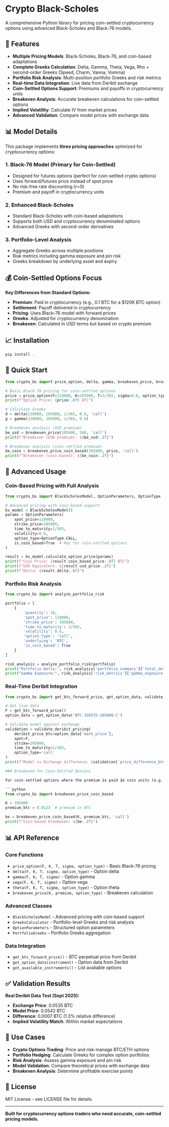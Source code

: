 # Crypto Black-Scholes

A comprehensive Python library for pricing coin-settled cryptocurrency options using advanced Black-Scholes and Black-76 models.

## 🚀 Features

- **Multiple Pricing Models**: Black-Scholes, Black-76, and coin-based adaptations
- **Complete Greeks Calculation**: Delta, Gamma, Theta, Vega, Rho + second-order Greeks (Speed, Charm, Vanna, Vomma)
- **Portfolio Risk Analysis**: Multi-position portfolio Greeks and risk metrics
- **Real-time Data Integration**: Live data from Deribit exchange
- **Coin-Settled Options Support**: Premiums and payoffs in cryptocurrency units
- **Breakeven Analysis**: Accurate breakeven calculations for coin-settled options
- **Implied Volatility**: Calculate IV from market prices
- **Advanced Validation**: Compare model prices with exchange data

## 📊 Model Details

This package implements **three pricing approaches** optimized for cryptocurrency options:

### 1. Black-76 Model (Primary for Coin-Settled)
- Designed for futures options (perfect for coin-settled crypto options)
- Uses forward/futures price instead of spot price
- No risk-free rate discounting (r=0)
- Premium and payoff in cryptocurrency units

### 2. Enhanced Black-Scholes
- Standard Black-Scholes with coin-based adaptations
- Supports both USD and cryptocurrency denominated options
- Advanced Greeks with second-order derivatives

### 3. Portfolio-Level Analysis
- Aggregate Greeks across multiple positions
- Risk metrics including gamma exposure and pin risk
- Greeks breakdown by underlying asset and expiry

## 💰 Coin-Settled Options Focus

**Key Differences from Standard Options:**
- **Premium**: Paid in cryptocurrency (e.g., 0.1 BTC for a $120K BTC option)
- **Settlement**: Payoff delivered in cryptocurrency
- **Pricing**: Uses Black-76 model with forward prices
- **Greeks**: Adjusted for cryptocurrency denomination
- **Breakeven**: Calculated in USD terms but based on crypto premium

## 📈 Installation

```bash
pip install .
```

## 🎯 Quick Start

```python
from crypto_bs import price_option, delta, gamma, breakeven_price, breakeven_price_coin_based

# Basic Black-76 pricing for coin-settled options
price = price_option(F=110000, K=105000, T=1/365, sigma=0.6, option_type='call')
print(f"Option Price: {price:.6f} BTC")

# Calculate Greeks
d = delta(110000, 105000, 1/365, 0.6, 'call')
g = gamma(110000, 105000, 1/365, 0.6)

# Breakeven analysis (USD premium)
be_usd = breakeven_price(105000, 500, 'call')
print(f"Breakeven (USD premium): ${be_usd:.2f}")

# Breakeven analysis (coin-settled premium)
be_coin = breakeven_price_coin_based(105000, price, 'call')
print(f"Breakeven (coin-based): ${be_coin:.2f}")
```

## 🔧 Advanced Usage

### Coin-Based Pricing with Full Analysis

```python
from crypto_bs import BlackScholesModel, OptionParameters, OptionType

# Advanced pricing with coin-based support
bs_model = BlackScholesModel()
params = OptionParameters(
    spot_price=110000,
    strike_price=105000,
    time_to_maturity=1/365,
    volatility=0.6,
    option_type=OptionType.CALL,
    is_coin_based=True  # Key for coin-settled options
)

result = bs_model.calculate_option_price(params)
print(f"Coin Price: {result.coin_based_price:.6f} BTC")
print(f"USD Equivalent: ${result.usd_price:.2f}")
print(f"Delta: {result.delta:.6f}")
```

### Portfolio Risk Analysis

```python
from crypto_bs import analyze_portfolio_risk

portfolio = [
    {
        'quantity': 10,
        'spot_price': 110000,
        'strike_price': 105000,
        'time_to_maturity': 1/365,
        'volatility': 0.6,
        'option_type': 'call',
        'underlying': 'BTC',
        'is_coin_based': True
    }
]

risk_analysis = analyze_portfolio_risk(portfolio)
print("Portfolio Delta:", risk_analysis['portfolio_summary']['total_delta'])
print("Gamma Exposure:", risk_analysis['risk_metrics']['gamma_exposure'])
```

### Real-Time Deribit Integration

```python
from crypto_bs import get_btc_forward_price, get_option_data, validate_deribit_pricing

# Get live data
F = get_btc_forward_price()
option_data = get_option_data('BTC-3SEP25-105000-C')

# Validate model against exchange
validation = validate_deribit_pricing(
    deribit_price_btc=option_data['mark_price'],
    spot=F,
    strike=105000,
    time_to_maturity=1/365,
    option_type='call'
)
print(f"Model vs Exchange difference: {validation['price_difference_btc']:.6f} BTC")

### Breakeven for Coin-Settled Options

For coin-settled options where the premium is paid in coin units (e.g., BTC):

```python
from crypto_bs import breakeven_price_coin_based

K = 105000
premium_btc = 0.0123  # premium in BTC

be = breakeven_price_coin_based(K, premium_btc, 'call')
print(f"Coin-based breakeven: ${be:.2f}")
```


## 📊 API Reference

### Core Functions
- `price_option(F, K, T, sigma, option_type)` - Basic Black-76 pricing
- `delta(F, K, T, sigma, option_type)` - Option delta
- `gamma(F, K, T, sigma)` - Option gamma
- `vega(F, K, T, sigma)` - Option vega
- `theta(F, K, T, sigma, option_type)` - Option theta
- `breakeven_price(K, premium, option_type)` - Breakeven calculation

### Advanced Classes
- `BlackScholesModel` - Advanced pricing with coin-based support
- `GreeksCalculator` - Portfolio-level Greeks and risk analysis
- `OptionParameters` - Structured option parameters
- `PortfolioGreeks` - Portfolio Greeks aggregation

### Data Integration
- `get_btc_forward_price()` - BTC perpetual price from Deribit
- `get_option_data(instrument)` - Option data from Deribit
- `get_available_instruments()` - List available options

## ✅ Validation Results

**Real Deribit Data Test (Sept 2025):**
- **Exchange Price**: 0.0535 BTC
- **Model Price**: 0.0542 BTC
- **Difference**: 0.0007 BTC (1.3% relative difference)
- **Implied Volatility Match**: Within market expectations

## 🎯 Use Cases

- **Crypto Options Trading**: Price and risk-manage BTC/ETH options
- **Portfolio Hedging**: Calculate Greeks for complex option portfolios
- **Risk Analysis**: Assess gamma exposure and pin risk
- **Model Validation**: Compare theoretical prices with exchange data
- **Breakeven Analysis**: Determine profitable exercise points

## 📄 License

MIT License - see LICENSE file for details.

---

**Built for cryptocurrency options traders who need accurate, coin-settled pricing models.**
